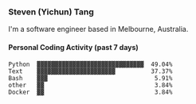 ### Steven (Yichun) Tang

I'm a software engineer based in Melbourne, Australia.

#### Personal Coding Activity (past 7 days)
```
Python  ▓▓▓▓▓▓▓▓▓▓▓▓▓▓▓▓▓▓▓▓▓▓▓▓▓▓▓▓▓▓  49.04%
Text    ▓▓▓▓▓▓▓▓▓▓▓▓▓▓▓▓▓▓▓▓▓▓          37.37%
Bash    ▓▓▓                              5.91%
other   ▓▓                               3.84%
Docker  ▓▓                               3.84%
```
